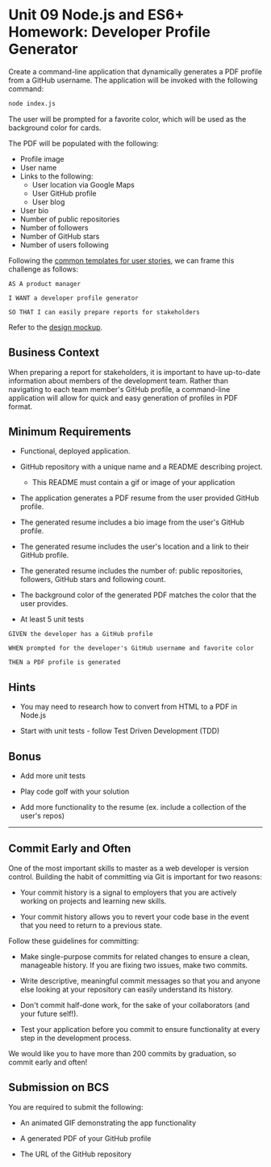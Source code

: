 # Unit 09 Node.js and ES6+ Homework: Developer Profile Generator

Create a command-line application that dynamically generates a PDF profile from a GitHub username. The application will be invoked with the following command:

```sh
node index.js
```

The user will be prompted for a favorite color, which will be used as the background color for cards.

The PDF will be populated with the following:

- Profile image
- User name
- Links to the following:
  - User location via Google Maps
  - User GitHub profile
  - User blog
- User bio
- Number of public repositories
- Number of followers
- Number of GitHub stars
- Number of users following

Following the [common templates for user stories](https://en.wikipedia.org/wiki/User_story#Common_templates), we can frame this challenge as follows:

```
AS A product manager

I WANT a developer profile generator

SO THAT I can easily prepare reports for stakeholders
```

Refer to the [design mockup](./Assets/resume.pdf).

## Business Context

When preparing a report for stakeholders, it is important to have up-to-date information about members of the development team. Rather than navigating to each team member's GitHub profile, a command-line application will allow for quick and easy generation of profiles in PDF format.

## Minimum Requirements

- Functional, deployed application.

- GitHub repository with a unique name and a README describing project.

  - This README must contain a gif or image of your application

- The application generates a PDF resume from the user provided GitHub profile.

- The generated resume includes a bio image from the user's GitHub profile.

- The generated resume includes the user's location and a link to their GitHub profile.

- The generated resume includes the number of: public repositories, followers, GitHub stars and following count.

- The background color of the generated PDF matches the color that the user provides.

- At least 5 unit tests

```
GIVEN the developer has a GitHub profile

WHEN prompted for the developer's GitHub username and favorite color

THEN a PDF profile is generated
```

## Hints

- You may need to research how to convert from HTML to a PDF in Node.js

- Start with unit tests - follow Test Driven Development (TDD)

## Bonus

- Add more unit tests

- Play code golf with your solution

- Add more functionality to the resume (ex. include a collection of the user's repos)

---

## Commit Early and Often

One of the most important skills to master as a web developer is version control. Building the habit of committing via Git is important for two reasons:

- Your commit history is a signal to employers that you are actively working on projects and learning new skills.

- Your commit history allows you to revert your code base in the event that you need to return to a previous state.

Follow these guidelines for committing:

- Make single-purpose commits for related changes to ensure a clean, manageable history. If you are fixing two issues, make two commits.

- Write descriptive, meaningful commit messages so that you and anyone else looking at your repository can easily understand its history.

- Don't commit half-done work, for the sake of your collaborators (and your future self!).

- Test your application before you commit to ensure functionality at every step in the development process.

We would like you to have more than 200 commits by graduation, so commit early and often!

## Submission on BCS

You are required to submit the following:

- An animated GIF demonstrating the app functionality

- A generated PDF of your GitHub profile

- The URL of the GitHub repository
